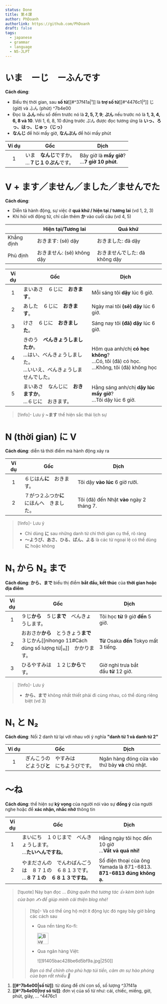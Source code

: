 ```yaml
---
status: Done
title: 第４課
author: PhDoanh
authorlink: https://github.com/PhDoanh
draft: false
tags:
  - japanese
  - grammar
  - language
  - N5-JLPT
---
```

# いま　ーじ　ーふんです
**Cách dùng**:
- Biểu thị thời gian, sau **số từ**[[#^37f41a|¹]] là **trợ số từ**[[#^4476c1|²]] じ (giờ) và ふん (phút) ^7b4e00
- Đọc là **ふん** nếu số đếm trước nó là **2, 5, 7, 9**; **ぷん** nếu trước nó là **1, 3, 4, 6, 8 và 10**. Với 1, 6, 8, 10 đứng trước ぷん được đọc tương ứng là **いっ、ろっ、はっ、じゅっ（じっ）**
- **なんじ** để hỏi mấy giờ, **なんぷん** để hỏi mấy phút

| Ví dụ | Gốc                                | Dịch                                             |
| :---: | ---------------------------------- | ------------------------------------------------ |
|   1   | いま　**なんじ**ですか。  <br>…**７じ１０ぷん**です。 | Bây giờ là **mấy giờ**?  <br>…**7 giờ 10 phút**. |

# V + ます／ません／ました／ませんでた
**Cách dùng**:
- Diễn tả hành động, sự việc ở **quá khứ / hiện tại / tương lai** (vd 1, 2, 3)
- Khi hỏi với động từ, chỉ cần thêm **か** vào cuối câu (vd 4, 5)

|            | Hiện tại/Tương lai<br> | Quá khứ<br>            |
| :--------- | ---------------------- | ---------------------- |
| Khẳng định | おきます: (sẽ) dậy         | おきました: đã dậy          |
| Phủ định   | おきません: (sẽ) không dậy  | おきませんでした: đã không dậy |

| Ví dụ | Gốc                                                                                                          | Dịch                                                                                         |
|:-----:| ------------------------------------------------------------------------------------------------------------ | -------------------------------------------------------------------------------------------- |
|   1   | まいあさ　６じに　**おきます**。                                                                             | Mỗi sáng tôi **dậy** lúc 6 giờ.                                                              |
|   2   | あした　６じに　**おきます**。                                                                               | Ngày mai tôi **(sẽ) dậy** lúc 6 giờ.                                                         |
|   3   | けさ　６じに　**おきました**。                                                                               | Sáng nay tôi **(đã) dậy** lúc 6 giờ.                                                         |
|   4   | きのう　**べんきょうしましたか**。  <br>…はい、べんきょうしました。  <br>…いいえ、べんきょうしませんでした。 | Hôm qua anh/chị **có học không**?  <br>…Có, tôi (đã) có học.  <br>…Không, tôi (đã) không học |
|   5   | まいあさ　なんじに　**おきますか**。  <br>…６じに　おきます。                                                | Hằng sáng anh/chị **dậy lúc mấy giờ**?  <br>…Tôi dậy lúc 6 giờ.                              |

> [!info]- Lưu ý
> **~ます** thể hiện sắc thái lịch sự

# N (thời gian) に V
**Cách dùng**: diễn tả thời điểm mà hành động xảy ra

| Ví dụ | Gốc                           | Dịch                                      |
| :---: | ----------------------------- | ----------------------------------------- |
|   1   | ６じはん**に**　おきます。               | Tôi dậy **vào lúc** 6 giờ rưỡi.           |
|   2   | ７がつ２ふつか**に**　  <br>にほんへ　きました。 | Tôi (đã) đến Nhật **vào** ngày 2 tháng 7. |

> [!info]- Lưu ý
> - Chỉ dùng **に** sau những danh từ chỉ thời gian cụ thể, rõ ràng
> - **～ようび、あさ、ひる、ばん、よる** là các từ ngoại lệ có thể dùng **に** hoặc không

# N₁ から N₂ まで
**Cách dùng**: **から、まで** biểu thị điểm **bắt đầu, kết thúc** của **thời gian hoặc địa điểm**

| Ví dụ | Gốc                                                                              | Dịch                                    |
| :---: | -------------------------------------------------------------------------------- | --------------------------------------- |
|   1   | ９じ**から**　５じ**まで**　べんきょうします。                                                      | Tôi học **từ** 9 giờ **đến** 5 giờ.     |
|   2   | おおさか**から**　とうきょう**まで**　  <br>３じかん[[nihongo 11#Cách dùng số lượng từ\|₁₁]]　かかります。 | **Từ** Osaka **đến** Tokyo mất 3 tiếng. |
|   3   | ひるやすみは　１２じ**から**です。                                                              | Giờ nghỉ trưa bắt đầu **từ** 12 giờ.    |

> [!info]- Lưu ý
> - **から、まで** không nhất thiết phải đi cùng nhau, có thể dùng riêng biệt (vd 3)

# N₁ と N₂
**Cách dùng**: Nối 2 danh từ lại với nhau với ý nghĩa **"danh từ 1 và danh từ 2"**

| Ví dụ | Gốc                                 | Dịch                                                 |
| :---: | ----------------------------------- | ---------------------------------------------------- |
|   1   | ぎんこうの　やすみは　  <br>どようび**と**　にちようびです。 | Ngân hàng đóng cửa vào  <br>thứ bảy **và** chủ nhật. |

# ～ね
**Cách dùng**: thể hiện sự **kỳ vọng** của người nói vào sự **đồng ý** của người nghe hoặc để **xác nhận, nhắc nhở** thông tin

| Ví dụ | Gốc                                                  | Dịch                                                                      |
| :---: | ---------------------------------------------------- | ------------------------------------------------------------------------- |
|   1   | まいにち　１０じまで　べんきょうします。  <br>…**たいへんですね**。              | Hằng ngày tôi học đến 10 giờ  <br>…**Vất vả quá nhỉ!**                    |
|   2   | やまださんの　でんわばんごうは　８７１の　６８１３です。  <br>…**８７１の　６８１３ですね**。 | Số điện thoại của ông Yamada là 871-6813.  <br>**871-6813 đúng không ạ.** |

> [!quote] Này bạn đọc ...
> *Đừng quên thả tương tác 👍 kèm bình luận của bạn ✍️ để giúp mình cải thiện blog nhé!* 
> > [!tip]- Và có thể ủng hộ một ít động lực đó ngay bây giờ bằng các cách sau
> > - Qua nền tảng Ko-fi:
> > 
> >   <a href='https://ko-fi.com/M4M111S8CI' target='_blank'><img height='36' style='border:0px;height:36px;' src='https://storage.ko-fi.com/cdn/kofi3.png?v=3' border='0' alt='Buy Me a Coffee at ko-fi.com' /></a>
> > - Qua ngân hàng Việt:
> >   
> >   ![[91405bac428be6d5bf9a.jpg|250]]
> > 
> > *Bạn có thể chỉnh cho phù hợp túi tiền, cảm ơn sự hào phóng của bạn rất nhiều 🥰*

1. **[[#^7b4e00|số từ]]**: từ dùng để chỉ con số, số lượng ^37f41a
2. **[[#^7b4e00|trợ số từ]]**: đơn vị của số từ như: cái, chiếc, miếng, giờ, phút, giây, ... ^4476c1

